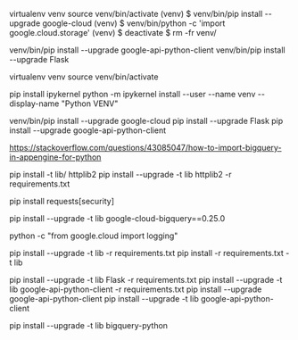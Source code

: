 virtualenv venv
source venv/bin/activate
(venv) $ venv/bin/pip install --upgrade google-cloud
(venv) $ venv/bin/python -c 'import google.cloud.storage'
(venv) $ deactivate
$ rm -fr venv/

venv/bin/pip install --upgrade google-api-python-client
venv/bin/pip install --upgrade Flask


virtualenv venv
source venv/bin/activate

pip install ipykernel
python -m ipykernel install --user --name venv --display-name "Python VENV"

venv/bin/pip install --upgrade google-cloud
pip install --upgrade Flask
pip install --upgrade google-api-python-client


https://stackoverflow.com/questions/43085047/how-to-import-bigquery-in-appengine-for-python


pip install -t lib/ httplib2
pip install --upgrade -t lib httplib2 -r requirements.txt


pip install requests[security]

pip install --upgrade -t lib google-cloud-bigquery==0.25.0

python -c "from google.cloud import logging"


pip install --upgrade -t lib -r requirements.txt
pip install -r requirements.txt -t lib

pip install --upgrade -t lib Flask -r requirements.txt
pip install --upgrade -t lib google-api-python-client -r requirements.txt
pip install --upgrade google-api-python-client
pip install --upgrade -t lib google-api-python-client

pip install --upgrade -t lib bigquery-python
